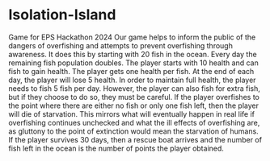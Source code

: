 # Isolation-Island
Game for EPS Hackathon 2024
Our game helps to inform the public of the dangers of overfishing and attempts to prevent overfishing through awareness. It does this by starting with 20 fish in the ocean. Every day the remaining fish population doubles. The player starts with 10 health and can fish to gain health. The player gets one health per fish. At the end of each day, the player will lose 5 health. In order to maintain full health, the player needs to fish 5 fish per day. However, the player can also fish for extra fish, but if they choose to do so, they must be careful. If the player overfishes to the point where there are either no fish or only one fish left, then the player will die of starvation. This mirrors what will eventually happen in real life if overfishing continues unchecked and what the ill effects of overfishing are, as gluttony to the point of extinction would mean the starvation of humans. If the player survives 30 days, then a rescue boat arrives and the number of fish left in the ocean is the number of points the player obtained.
